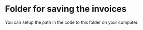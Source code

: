 # Folder for saving the invoices
You can setup the path in the code to this folder on your computer.
